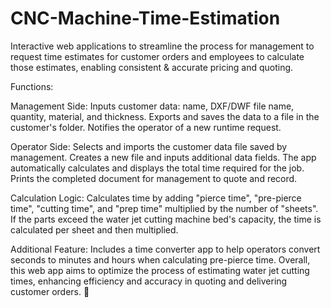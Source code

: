 # CNC-Machine-Time-Estimation

Interactive web applications to streamline the process for management to request time estimates for customer orders and employees to calculate those estimates, enabling consistent &amp; accurate pricing and quoting.

Functions:

Management Side:
Inputs customer data: name, DXF/DWF file name, quantity, material, and thickness.
Exports and saves the data to a file in the customer's folder.
Notifies the operator of a new runtime request.

Operator Side:
Selects and imports the customer data file saved by management.
Creates a new file and inputs additional data fields.
The app automatically calculates and displays the total time required for the job.
Prints the completed document for management to quote and record.

Calculation Logic:
Calculates time by adding "pierce time", "pre-pierce time", "cutting time", and "prep time" multiplied by the number of "sheets".
If the parts exceed the water jet cutting machine bed's capacity, the time is calculated per sheet and then multiplied.

Additional Feature:
Includes a time converter app to help operators convert seconds to minutes and hours when calculating pre-pierce time.
Overall, this web app aims to optimize the process of estimating water jet cutting times, enhancing efficiency and accuracy in quoting and delivering customer orders. 🚀
